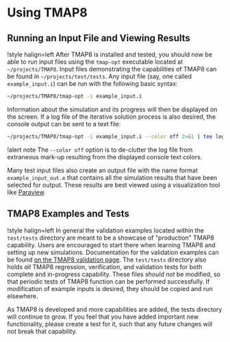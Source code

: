 # Using TMAP8

## Running an Input File and Viewing Results

!style halign=left
After TMAP8 is installed and tested, you should now be able to run input files
using the `tmap-opt` executable located at `~/projects/TMAP8`. Input files
demonstrating the capabilities of TMAP8 can be found in `~/projects/test/tests`.
Any input file (say, one called `example_input.i`) can be run with the following
basic syntax:

```bash
~/projects/TMAP8/tmap-opt -i example_input.i
```

Information about the simulation and its progress will then be displayed on the
screen. If a log file of the iterative solution process is also desired, the
console output can be sent to a text file:

```bash
~/projects/TMAP8/tmap-opt -i example_input.i --color off 2>&1 | tee log.txt
```

!alert note
The `--color off` option is to de-clutter the log file from extraneous
mark-up resulting from the displayed console text colors.

Many test input files also create an output file with the name format
`example_input_out.e` that contains all the simulation results that have been
selected for output. These results are best viewed using a visualization tool
like [Paraview](http://www.paraview.org/download/).

## TMAP8 Examples and Tests

!style halign=left
In general the validation examples located within the `test/tests` directory are meant
to be a showcase of "production" TMAP8 capability. Users are encouraged to start there
when learning TMAP8 and setting up new simulations. Documentation for the validation
examples can be found [on the TMAP8 validation page](verification/val-list.md). The
`test/tests` directory also holds *all* TMAP8 regression, verification, and validation
tests for both complete and in-progress capability. These files *should not* be modified,
so that periodic tests of TMAP8 function can be performed successfully. If modification of
example inputs is desired, they should be copied and run elsewhere.

As TMAP8 is developed and more capabilities are added, the tests directory will continue to
grow. If you feel that you have added important new functionality, please create a test for
it, such that any future changes will not break that capability.
